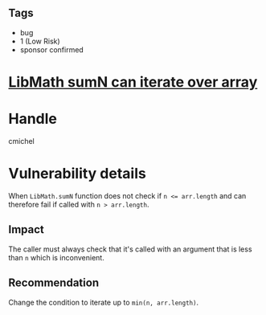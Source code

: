 ## Tags

- bug
- 1 (Low Risk)
- sponsor confirmed

# [LibMath sumN can iterate over array](https://github.com/code-423n4/2021-06-tracer-findings/issues/89) 

# Handle

cmichel


# Vulnerability details

When `LibMath.sumN` function does not check if `n <= arr.length` and can therefore fail if called with `n > arr.length`.

## Impact
The caller must always check that it's called with an argument that is less than `n` which is inconvenient.

## Recommendation
Change the condition to iterate up to `min(n, arr.length)`.


